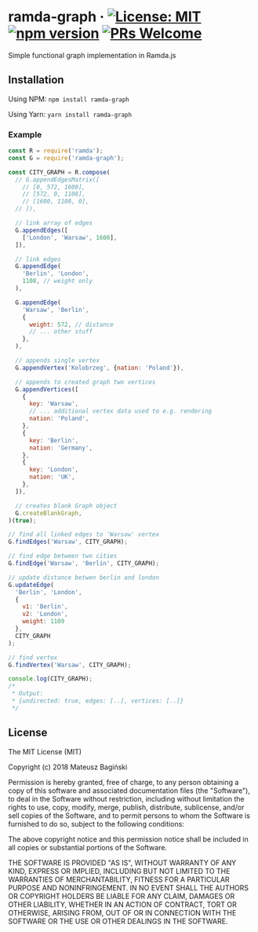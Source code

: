 # ramda-graph &middot; [![License: MIT](https://img.shields.io/badge/License-MIT-yellow.svg)](https://opensource.org/licenses/MIT) [![npm version](https://badge.fury.io/js/ramda-graph.svg)](https://badge.fury.io/js/ramda-graph) [![PRs Welcome](https://img.shields.io/badge/PRs-welcome-brightgreen.svg?style=flat-square)](http://makeapullrequest.com)
Simple functional graph implementation in Ramda.js

## Installation
Using NPM:
```npm install ramda-graph```

Using Yarn:
```yarn install ramda-graph```

### Example
```js
const R = require('ramda');
const G = require('ramda-graph');

const CITY_GRAPH = R.compose(
  // G.appendEdgesMatrix([
    // [0, 572, 1600],
    // [572, 0, 1108],
    // [1600, 1108, 0],
  // ]),

  // link array of edges
  G.appendEdges([
    ['London', 'Warsaw', 1600],
  ]),

  // link edges
  G.appendEdge(
    'Berlin', 'London',
    1108, // weight only
  ),

  G.appendEdge(
    'Warsaw', 'Berlin',
    {
      weight: 572, // distance
      // ... other stuff
    },
  ),

  // appends single vertex
  G.appendVertex('Kolobrzeg', {nation: 'Poland'}),

  // appends to created graph two vertices
  G.appendVertices([
    {
      key: 'Warsaw',
      // ... additional vertex data used to e.g. rendering
      nation: 'Poland',
    },
    {
      key: 'Berlin',
      nation: 'Germany',
    },
    {
      key: 'London',
      nation: 'UK',
    },
  ]),

  // creates blank Graph object
  G.createBlankGraph,
)(true);

// find all linked edges to 'Warsaw' vertex
G.findEdges('Warsaw', CITY_GRAPH);

// find edge between two cities
G.findEdge('Warsaw', 'Berlin', CITY_GRAPH);

// update distance betwen berlin and london
G.updateEdge(
  'Berlin', 'London',
  {
    v1: 'Berlin',
    v2: 'London',
    weight: 1109
  },
  CITY_GRAPH
);

// find vertex
G.findVertex('Warsaw', CITY_GRAPH);

console.log(CITY_GRAPH);
/*
 * Output:
 * {undirected: true, edges: [..], vertices: [..]}
 */
```

## License
The MIT License (MIT)

Copyright (c) 2018 Mateusz Bagiński

Permission is hereby granted, free of charge, to any person obtaining a copy
of this software and associated documentation files (the "Software"), to deal
in the Software without restriction, including without limitation the rights
to use, copy, modify, merge, publish, distribute, sublicense, and/or sell
copies of the Software, and to permit persons to whom the Software is
furnished to do so, subject to the following conditions:

The above copyright notice and this permission notice shall be included in
all copies or substantial portions of the Software.

THE SOFTWARE IS PROVIDED "AS IS", WITHOUT WARRANTY OF ANY KIND, EXPRESS OR
IMPLIED, INCLUDING BUT NOT LIMITED TO THE WARRANTIES OF MERCHANTABILITY,
FITNESS FOR A PARTICULAR PURPOSE AND NONINFRINGEMENT. IN NO EVENT SHALL THE
AUTHORS OR COPYRIGHT HOLDERS BE LIABLE FOR ANY CLAIM, DAMAGES OR OTHER
LIABILITY, WHETHER IN AN ACTION OF CONTRACT, TORT OR OTHERWISE, ARISING FROM,
OUT OF OR IN CONNECTION WITH THE SOFTWARE OR THE USE OR OTHER DEALINGS IN
THE SOFTWARE.
